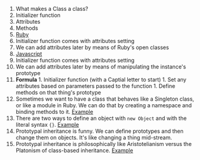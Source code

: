 1.  What makes a Class a class?
  1.  Initializer function
  1.  Attributes
  1.  Methods
1.  [Ruby](./ruby_class_a_class.rb)
  1.  Initializer function comes with attributes setting
  1.  We can add attributes later by means of Ruby's open classes
1.  [Javascript](./js_class_a_class.js)
  1.  Initializer function comes with attributes setting
  1.  We can add attributes later by means of manipulating the instance's prototype
  1.  **Formula**
    1.  Initializer function (with a Captial letter to start)
    1.  Set any attributes based on parameters passed to the function
    1.  Define methods on that thing's prototype
1.  Sometimes we want to have a class that behaves like a Singleton class, or
like a module in Ruby.  We can do that by creating a namespace and binding
methods to it.  [Example](./namespace.js)
1.  There are two ways to define an object with `new Object` and with the
literal syntax `{}`.  [Example](./js_get_an_object.js)
1.  Prototypal inheritance is funny.  We can define prototypes and then change
them on objects.  It's like changing a thing mid-stream.
1.  Prototypal inheritance is philosophically like Aristotelianism versus
the Platonism of class-based inheritance.
[Example](./prototype_inheritance.js)
